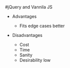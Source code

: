 #jQuery and Vannila JS

- Advantages
	- Fits edge cases better

- Disadvantages
	- Cost
	- Time
	- Sanity
	- Desirability low